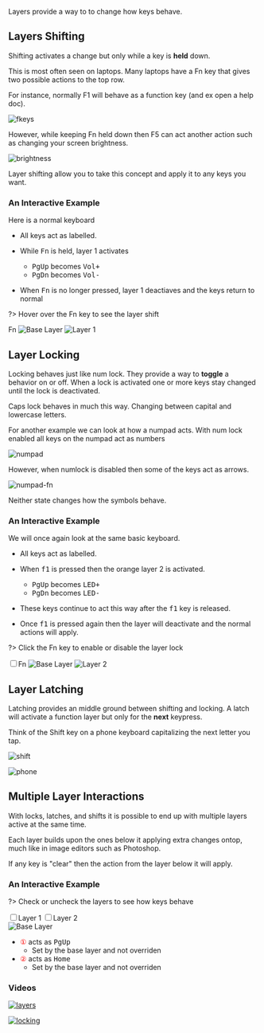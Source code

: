 Layers provide a way to to change how keys behave.

## Layers Shifting

Shifting activates a change but only while a key is **held** down.

This is most often seen on laptops. Many laptops have a Fn key that gives two possible actions to the top row.

For instance, normally F1 will behave as a function key (and ex open a help doc).

![fkeys](../images/fkeys.png ':size=500%')

However, while keeping Fn held down then F5 can act another action such as changing your screen brightness.

![brightness](../images/brightness.png ':size=500%')

Layer shifting allow you to take this concept and apply it to any keys you want.

### An Interactive Example

Here is a normal keyboard

- All keys act as labelled.

- While <kbd>Fn</kbd> is held, layer 1 activates

    - <kbd>PgUp</kbd> becomes <kbd>Vol+</kbd>
    - <kbd>PgDn</kbd> becomes <kbd>Vol-</kbd>

- When <kbd>Fn</kbd> is no longer pressed, layer 1 deactiaves and the keys return to normal

?> Hover over the Fn key to see the layer shift

<span>
  <span class="comparison btn">Fn</span>
  <img class="image_normal" src="images/example1.png" alt="Base Layer" data-no-zoom="" />
  <img class="image_hover" src="images/layer1.png" alt="Layer 1" data-no-zoom="" />
</span>

## Layer Locking

Locking behaves just like num lock. They provide a way to **toggle** a behavior on or off.
When a lock is activated one or more keys stay changed until the lock is deactivated.

Caps lock behaves in much this way. Changing between capital and lowercase letters.

For another example we can look at how a numpad acts.
With num lock enabled all keys on the numpad act as numbers

![numpad](../images/numpad.png)

However, when numlock is disabled then some of the keys act as arrows.

![numpad-fn](../images/numpad-fn.png)

Neither state changes how the symbols behave.

### An Interactive Example

We will once again look at the same basic keyboard.

- All keys act as labelled.

- When <kbd>f1</kbd> is pressed then the orange layer 2 is activated.

    - <kbd>PgUp</kbd> becomes <kbd>LED+</kbd>
    - <kbd>PgDn</kbd> becomes <kbd>LED-</kbd>

- These keys continue to act this way after the <kbd>f1</kbd> key is released.

- Once <kbd>f1</kbd> is pressed again then the layer will deactivate and the normal actions will apply.

?> Click the Fn key to enable or disable the layer lock

<input type="checkbox" class="toggle" id="checkbox"><label for="checkbox" class="btn">Fn</label>
<label for="checkbox" class="image_inactive"><img src="images/example2.png" alt="Base Layer" data-no-zoom="" /></label>
<label for="checkbox" class="image_active"><img src="images/layer2.png" alt="Layer 2" data-no-zoom="" /></label>

## Layer Latching

Latching provides an middle ground between shifting and locking.
A latch will activate a function layer but only for the **next** keypress.

Think of the Shift key on a phone keyboard capitalizing the next letter you tap.

![shift](../images/phone-shift.png)

![phone](../images/phone-normal.png)

## Multiple Layer Interactions

With locks, latches, and shifts it is possible to end up with multiple layers active at the same time.

Each layer builds upon the ones below it applying extra changes ontop, much like in image editors such as Photoshop.

If any key is "clear" then the action from the layer below it will apply.

### An Interactive Example

?> Check or uncheck the layers to see how keys behave 

<span>
  <span>
    <input type="checkbox" id="layer1" value="0" onclick="layerState(this, 'layers_preview', 'images/layers_example/')"><label for="layer1" class="btn">Layer 1</label>
    <input type="checkbox" id="layer2" value="1" onclick="layerState(this, 'layers_preview', 'images/layers_example/')"><label for="layer2" class="btn">Layer 2</label>
  </span>
  <div id="layers_preview">
    <span>
      <img src="images/layers_example/0.png" alt="Base Layer" data-no-zoom="" />
      <ul>
        <li>
	  <kbd style="color: red">①</kbd> acts as <kbd>PgUp</kbd>
	  <ul>
	    <li>Set by the base layer and not overriden</li>
	  </ul>
        </li>
        <li>
	  <kbd style="color: red">②</kbd> acts as <kbd>Home</kbd>
	  <ul>
	    <li>Set by the base layer and not overriden</li>
	  </ul>
        </li>
	</li>
      </ul>
    </span>
    <span style="display: none;">
      <img src="images/layers_example/1.png" alt="Layer 1" data-no-zoom="" />
      <ul>
        <li>
	  <kbd style="color: red">①</kbd> acts as <kbd>Vol+</kbd>
	  <ul>
	    <li>Overriden by layer 1</li>
	  </ul>
        </li>
        <li>
	  <kbd style="color: red">②</kbd> acts as <kbd>Prev</kbd>
	  <ul>
	    <li>Overriden by layer 1</li>
	  </ul>
        </li>
	</li>
      </ul>
    </span>
    <span style="display: none;">
      <img src="images/layers_example/2.png" alt="Layer 2" data-no-zoom="" />
      <ul>
        <li>
	  <kbd style="color: red">①</kbd> acts as <kbd>LED+</kbd>
	  <ul>
	    <li>Overriden by layer 2</li>
	  </ul>
        </li>
        <li>
	  <kbd style="color: red">②</kbd> acts as <kbd>Home</kbd>
	  <ul>
	    <li>Set by the base layer and not overriden</li>
	  </ul>
        </li>
	</li>
      </ul>
    </span>
    <span style="display: none;">
      <img src="images/layers_example/3.png" alt="Layer 1 & 2" data-no-zoom="" />
      <ul>
        <li>
	  <kbd style="color: red">①</kbd> acts as <kbd>LED+</kbd>
	  <ul>
	    <li>Overriden by layer 2</li>
	  </ul>
        </li>
        <li>
	  <kbd style="color: red">②</kbd> acts as <kbd>Prev</kbd>
	  <ul>
	    <li>Set by layer 1 (and not overriden by layer 2)</li>
	  </ul>
        </li>
	</li>
      </ul>
    </span>
  </div>
</span>

### Videos
[![layers](https://img.youtube.com/vi/tljCf9W_o54/0.jpg)](https://www.youtube.com/watch?v=tljCf9W_o54 "Keyboard Layers and How to Use Them")

[![locking](https://img.youtube.com/vi/EJerAduPeWM/0.jpg)](https://www.youtube.com/watch?v=EJerAduPeWM "What are Locking and Latching?")

